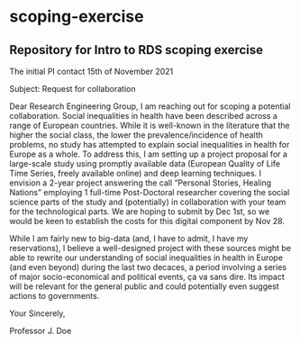 # scoping-exercise

## Repository for Intro to RDS scoping exercise


The initial PI contact
15th of November 2021

Subject: Request for collaboration

Dear Research Engineering Group, I am reaching out for scoping a potential collaboration. Social inequalities in health have been described across a range of European countries. While it is well-known in the literature that the higher the social class, the lower the prevalence/incidence of health problems, no study has attempted to explain social inequalities in health for Europe as a whole. To address this, I am setting up a project proposal for a large-scale study using promptly available data (European Quality of Life Time Series, freely available online) and deep learning techniques. I envision a 2-year project answering the call “Personal Stories, Healing Nations” employing 1 full-time Post-Doctoral researcher covering the social science parts of the study and (potentially) in collaboration with your team for the technological parts. We are hoping to submit by Dec 1st, so we would be keen to establish the costs for this digital component by Nov 28.

While I am fairly new to big-data (and, I have to admit, I have my reservations), I believe a well-designed project with these sources might be able to rewrite our understanding of social inequalities in health in Europe (and even beyond) during the last two decaces, a period involving a series of major socio-economical and political events, ça va sans dire. Its impact will be relevant for the general public and could potentially even suggest actions to governments.

Your Sincerely,

Professor J. Doe

